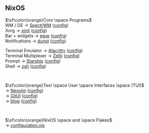 ## NixOS

$\sf\color{orange}Core \space Programs$<br>
WM / DE -> [SpectrWM](https://github.com/conformal/spectrwm) ([config](https://github.com/SkohTV/dotfiles/tree/main/.config/spectrwm))<br>
Xorg -> [xinit](https://wiki.archlinux.org/title/xinit) ([config](https://github.com/SkohTV/dotfiles/blob/main/home/.xinitrc))<br>
Bar + widgets -> [eww](https://github.com/elkowar/eww) ([config](https://github.com/SkohTV/dotfiles/tree/main/.config/eww))<br>
Notifications -> [dunst](https://github.com/dunst-project/dunst) ([config](https://github.com/SkohTV/dotfiles/tree/main/.config/eww))<br>


Terminal Emulator -> [Alacritty](https://github.com/alacritty/alacritty) ([config](https://github.com/SkohTV/dotfiles/tree/main/.config/alacritty))<br>
Terminal Multiplexer -> [Zellij](https://github.com/zellij-org/zellij) ([config](https://github.com/SkohTV/dotfiles/tree/main/.config/zellij))<br>
Prompt -> [Starship](https://github.com/starship/starship) ([config](https://github.com/SkohTV/dotfiles/blob/main/.config/starship.toml))<br>
Shell -> [zsh](https://github.com/zsh-users/zsh) ([config](https://github.com/SkohTV/dotfiles/blob/main/home/.zshrc))<br>


<br>


$\sf\color{orange}Text \space User \space Interfaces \space (TUI)$<br>
-> [Neovim](https://github.com/neovim/neovim) ([config](https://github.com/SkohTV/dotfiles/tree/main/.config/nvim))<br>
-> [GitUI](https://github.com/extrawurst/gitui) ([config](https://github.com/SkohTV/dotfiles/tree/main/.config/gitui))<br>
-> [btop](https://github.com/aristocratos/btop) ([config](https://github.com/SkohTV/dotfiles/tree/main/.config/btop))<br>


<br>


$\sf\color{orange}NixOS \space and \space Flakes$<br>
-> [configuration.nix](https://github.com/SkohTV/dotfiles/blob/main/etc/nixos/configuration.nix)<br>